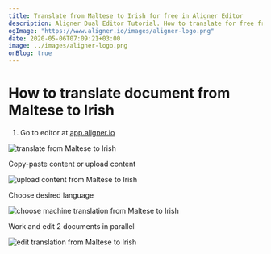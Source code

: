 ```yaml
---
title: Translate from Maltese to Irish for free in Aligner Editor
description: Aligner Dual Editor Tutorial. How to translate for free from Maltese to Irish. Aligner is multilingual document management platform. 
ogImage: "https://www.aligner.io/images/aligner-logo.png"
date: 2020-05-06T07:09:21+03:00
image: ../images/aligner-logo.png
onBlog: true
---
```


# How to translate document from Maltese to Irish

1. Go to editor at [app.aligner.io](https://app.aligner.io "Aligner App web page")

![translate from Maltese to Irish](../aligner-blank-editor.png "translate from Maltese to Irish")

Copy-paste content or upload content

![upload content from Maltese to Irish](../aligner-uploaded-document.png "upload content from Maltese to Irish")

Choose desired language

![choose machine translation from Maltese to Irish](../aligner-language-dropdown.png "choose machine translation from Maltese to Irish")

Work and edit 2 documents in parallel

![edit translation from Maltese to Irish](../aligner-double-sitded-editor.png "edit translation from Maltese to Irish")


